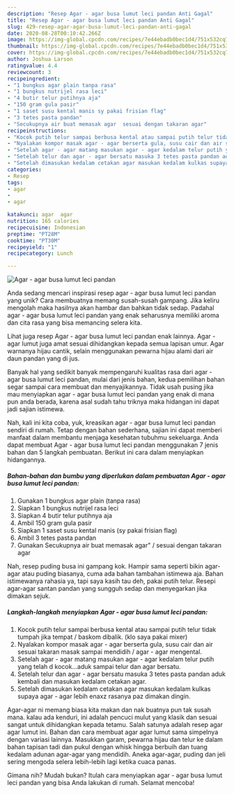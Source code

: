 ```yaml
---
description: "Resep Agar - agar busa lumut leci pandan Anti Gagal"
title: "Resep Agar - agar busa lumut leci pandan Anti Gagal"
slug: 429-resep-agar-agar-busa-lumut-leci-pandan-anti-gagal
date: 2020-08-28T00:10:42.266Z
image: https://img-global.cpcdn.com/recipes/7e44ebadb0bec1d4/751x532cq70/agar-agar-busa-lumut-leci-pandan-foto-resep-utama.jpg
thumbnail: https://img-global.cpcdn.com/recipes/7e44ebadb0bec1d4/751x532cq70/agar-agar-busa-lumut-leci-pandan-foto-resep-utama.jpg
cover: https://img-global.cpcdn.com/recipes/7e44ebadb0bec1d4/751x532cq70/agar-agar-busa-lumut-leci-pandan-foto-resep-utama.jpg
author: Joshua Larson
ratingvalue: 4.4
reviewcount: 3
recipeingredient:
- "1 bungkus agar plain tanpa rasa"
- "1 bungkus nutrijel rasa leci"
- "4 butir telur putihnya aja"
- "150 gram gula pasir"
- "1 saset susu kental manis sy pakai frisian flag"
- "3 tetes pasta pandan"
- "Secukupnya air buat memasak agar  sesuai dengan takaran agar"
recipeinstructions:
- "Kocok putih telur sampai berbusa kental atau sampai putih telur tidak tumpah jika tempat / baskom dibalik. (klo saya pakai mixer)"
- "Nyalakan kompor masak agar - agar berserta gula, susu cair dan air sesuai takaran masak sampai mendidih / agar - agar mengental."
- "Setelah agar - agar matang masukan agar - agar kedalam telur putih yang telah d kocok...aduk sampai telur dan agar bersatu."
- "Setelah telur dan agar - agar bersatu masuka 3 tetes pasta pandan aduk kembali dan masukan kedalam cetakan agar."
- "Setelah dimasukan kedalam cetakan agar masukan kedalam kulkas supaya agar - agar lebih enaxz rasanya paz dimakan dingin."
categories:
- Resep
tags:
- agar
- 
- agar

katakunci: agar  agar 
nutrition: 165 calories
recipecuisine: Indonesian
preptime: "PT28M"
cooktime: "PT30M"
recipeyield: "1"
recipecategory: Lunch

---
```



![Agar - agar busa lumut leci pandan](https://img-global.cpcdn.com/recipes/7e44ebadb0bec1d4/751x532cq70/agar-agar-busa-lumut-leci-pandan-foto-resep-utama.jpg)

Anda sedang mencari inspirasi resep agar - agar busa lumut leci pandan yang unik? Cara membuatnya memang susah-susah gampang. Jika keliru mengolah maka hasilnya akan hambar dan bahkan tidak sedap. Padahal agar - agar busa lumut leci pandan yang enak seharusnya memiliki aroma dan cita rasa yang bisa memancing selera kita.

Lihat juga resep Agar - agar busa lumut leci pandan enak lainnya. Agar - agar lumut juga amat sesuai dihidangkan kepada semua lapisan umur. Agar warnanya hijau cantik, selain menggunakan pewarna hijau alami dari air daun pandan yang di jus.

Banyak hal yang sedikit banyak mempengaruhi kualitas rasa dari agar - agar busa lumut leci pandan, mulai dari jenis bahan, kedua pemilihan bahan segar sampai cara membuat dan menyajikannya. Tidak usah pusing jika mau menyiapkan agar - agar busa lumut leci pandan yang enak di mana pun anda berada, karena asal sudah tahu triknya maka hidangan ini dapat jadi sajian istimewa.


Nah, kali ini kita coba, yuk, kreasikan agar - agar busa lumut leci pandan sendiri di rumah. Tetap dengan bahan sederhana, sajian ini dapat memberi manfaat dalam membantu menjaga kesehatan tubuhmu sekeluarga. Anda dapat membuat Agar - agar busa lumut leci pandan menggunakan 7 jenis bahan dan 5 langkah pembuatan. Berikut ini cara dalam menyiapkan hidangannya.

<!--inarticleads1-->

##### Bahan-bahan dan bumbu yang diperlukan dalam pembuatan Agar - agar busa lumut leci pandan:

1. Gunakan 1 bungkus agar plain (tanpa rasa)
1. Siapkan 1 bungkus nutrijel rasa leci
1. Siapkan 4 butir telur putihnya aja
1. Ambil 150 gram gula pasir
1. Siapkan 1 saset susu kental manis (sy pakai frisian flag)
1. Ambil 3 tetes pasta pandan
1. Gunakan Secukupnya air buat memasak agar&#34; / sesuai dengan takaran agar


Nah, resep puding busa ini gampang kok. Hampir sama seperti bikin agar-agar atau puding biasanya, cuma ada bahan tambahan istimewa aja. Bahan istimewanya rahasia ya, tapi saya kasih tau deh, pakai putih telur. Resepi agar-agar santan pandan yang sungguh sedap dan menyegarkan jika dimakan sejuk. 

<!--inarticleads2-->

##### Langkah-langkah menyiapkan Agar - agar busa lumut leci pandan:

1. Kocok putih telur sampai berbusa kental atau sampai putih telur tidak tumpah jika tempat / baskom dibalik. (klo saya pakai mixer)
1. Nyalakan kompor masak agar - agar berserta gula, susu cair dan air sesuai takaran masak sampai mendidih / agar - agar mengental.
1. Setelah agar - agar matang masukan agar - agar kedalam telur putih yang telah d kocok...aduk sampai telur dan agar bersatu.
1. Setelah telur dan agar - agar bersatu masuka 3 tetes pasta pandan aduk kembali dan masukan kedalam cetakan agar.
1. Setelah dimasukan kedalam cetakan agar masukan kedalam kulkas supaya agar - agar lebih enaxz rasanya paz dimakan dingin.


Agar-agar ni memang biasa kita makan dan nak buatnya pun tak susah mana. kalau ada kenduri, ini adalah pencuci mulut yang klasik dan sesuai sangat untuk dihidangkan kepada tetamu. Salah satunya adalah resep agar agar lumut ini. Bahan dan cara membuat agar agar lumut sama simpelnya dengan variasi lainnya. Masukkan garam, pewarna hijau dan telur ke dalam bahan tapisan tadi dan pukul dengan whisk hingga berbuih dan tuang kedalam adunan agar-agar yang mendidih. Aneka agar-agar, puding dan jeli sering mengoda selera lebih-lebih lagi ketika cuaca panas. 

Gimana nih? Mudah bukan? Itulah cara menyiapkan agar - agar busa lumut leci pandan yang bisa Anda lakukan di rumah. Selamat mencoba!
